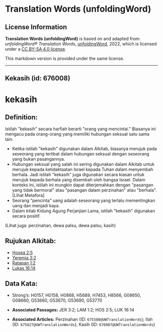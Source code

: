 # Translation Words (unfoldingWord)

## License Information

**Translation Words (unfoldingWord)** is based on and adapted from: _unfoldingWord® Translation Words_, [unfoldingWord](https://unfoldingword.org/utw), 2022, which is licensed under a [CC BY-SA 4.0 license](https://creativecommons.org/licenses/by-sa/4.0/legalcode.en).

This markdown version is provided under the same license.



--------------------------------

## Kekasih (id: 676008)

kekasih
=======

Definition:
-----------

Istilah "kekasih" secara harfiah berarti "orang yang mencintai." Biasanya ini mengacu pada orang\-orang yang memiliki hubungan seksual satu sama lain.

* Ketika istilah "kekasih" digunakan dalam Alkitab, biasanya merujuk pada seseorang yang terlibat dalam hubungan seksual dengan seseorang yang bukan pasangannya.
* Hubungan seksual yang salah ini sering digunakan dalam Alkitab untuk merujuk kepada ketidaktaatan Israel kepada Tuhan dalam menyembah berhala. Jadi istilah "kekasih" juga digunakan secara kiasan untuk merujuk kepada berhala yang disembah oleh bangsa Israel. Dalam konteks ini, istilah ini mungkin dapat diterjemahkan dengan "pasangan yang tidak bermoral" atau "pasangan dalam perzinahan" atau "berhala". \[Lihat Metafora]
* Seorang "pencinta" uang adalah seseorang yang terlalu mementingkan uang dan menjadi kaya.
* Dalam kitab Kidung Agung Perjanjian Lama, istilah "kekasih" digunakan secara positif.

(Lihat juga: perzinahan, dewa palsu, dewa palsu, kasih)

Rujukan Alkitab:
----------------

* [Hosea 2:5](https://ref.ly/Hos2:5)
* [Yeremia 3:2](https://ref.ly/Jer3:2)
* [Ratapan 1:2](https://ref.ly/Lam1:2)
* [Lukas 16:14](https://ref.ly/Luke16:14)

Data Kata:
----------

* Strong’s: H0157, H0158, H0868, H5689, H7453, H8566, G08650, G08660, G53660, G53670, G53690, G53770

* **Associated Passages:** JER 3:2; LAM 1:2; HOS 2:5; LUK 16:14
* **Associated Articles:** Perzinahan (ID: `675580@UWTranslationWords`); Ilah (ID: `675827@UWTranslationWords`); Kasih (ID: `676007@UWTranslationWords`)

